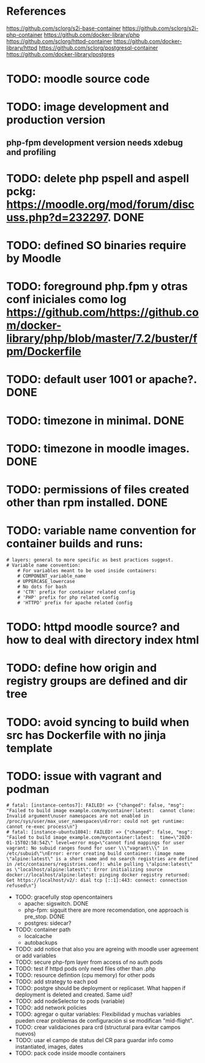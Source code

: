 # References
https://github.com/sclorg/s2i-base-container
https://github.com/sclorg/s2i-php-container
https://github.com/docker-library/php
https://github.com/sclorg/httpd-container
https://github.com/docker-library/httpd
https://github.com/sclorg/postgresql-container
https://github.com/docker-library/postgres



# TODO: moodle source code
# TODO: image development and production version
## php-fpm development version needs xdebug and profiling
# TODO: delete php pspell and aspell pckg: https://moodle.org/mod/forum/discuss.php?d=232297. DONE
# TODO: defined SO binaries require by Moodle
# TODO: foreground php.fpm y otras conf iniciales como log https://github.com/https://github.com/docker-library/php/blob/master/7.2/buster/fpm/Dockerfile
# TODO: default user 1001 or apache?. DONE
# TODO: timezone in minimal. DONE
# TODO: timezone in moodle images. DONE
# TODO: permissions of files created other than rpm installed. DONE
# TODO: variable name convention for container builds and runs:
    # layers: general to more specific as best practices suggest.
    # Variable name convention:
        # For variables meant to be used inside containers:
        # COMPONENT_variable_name
        # UPPERCASE_lowercase
        # No dots for bash
        # 'CTR' prefix for container related config
        # 'PHP' prefix for php related config
        # 'HTTPD' prefix for apache related config
# TODO: httpd moodle source? and how to deal with directory index html
# TODO: define how origin and registry groups are defined and dir tree
# TODO: avoid syncing to build when src has Dockerfile with no jinja template
# TODO: issue with vagrant and podman
    # fatal: [instance-centos7]: FAILED! => {"changed": false, "msg": "Failed to build image example.com/mycontainer:latest:  cannot clone: Invalid argument\nuser namespaces are not enabled in /proc/sys/user/max_user_namespaces\nError: could not get runtime: cannot re-exec process\n"}
    # fatal: [instance-ubuntu1804]: FAILED! => {"changed": false, "msg": "Failed to build image example.com/mycontainer:latest:  time=\"2020-01-15T02:58:54Z\" level=error msg=\"cannot find mappings for user vagrant: No subuid ranges found for user \\\"vagrant\\\" in /etc/subuid\"\nError: error creating build container: (image name \"alpine:latest\" is a short name and no search registries are defined in /etc/containers/registries.conf): while pulling \"alpine:latest\" as \"localhost/alpine:latest\": Error initializing source docker://localhost/alpine:latest: pinging docker registry returned: Get https://localhost/v2/: dial tcp [::1]:443: connect: connection refused\n"}
* TODO: gracefully stop opencontainers
  - apache: sigswitch. DONE
  - php-fpm: sigquit    there are more recomendation, one approach is pre_stop. DONE
  - postgres: sidecar?
* TODO: container path
  - localcache
  - autobackups
* TODO: add notice that also you are agreing with moodle user agreement or add variables
* TODO: secure php-fpm layer from access of no auth pods
* TODO: test if httpd pods only need files other than .php
* TODO: resource defintion (cpu memory) for other pods
* TODO: add strategy to each pod
* TODO: postgre should be deployment or replicaset. What happen if deployment is deleted and created. Same uid?
* TODO: add nodeSelector to pods (variable)
* TODO: add network policies
* TODO: agregar o quitar variables: Flexibilidad y muchas variables pueden crear problemas de configuración si se modifican "mid-flight".
* TODO: crear validaciones para crd (structural para evitar campos nuevos)
* TODO: usar el campo de status del CR para guardar info como instantiated, images, dates
* TODO: pack code inside moodle containers
